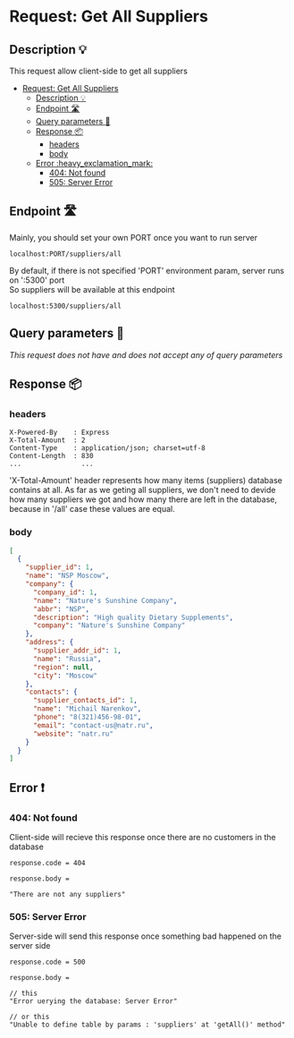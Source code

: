 # Request: Get All Suppliers

## Description :bulb:
This request allow client-side to get all suppliers
- [Request: Get All Suppliers](#request-get-all-suppliers)
  - [Description :bulb:](#description-bulb)
  - [Endpoint :motorway:](#endpoint-motorway)
  - [Query parameters :pencil:](#query-parameters-pencil)
  - [Response :package:](#response-package)
    - [headers](#headers)
    - [body](#body)
  - [Error :heavy\_exclamation\_mark:](#error-heavy_exclamation_mark)
    - [404: Not found](#404-not-found)
    - [505: Server Error](#505-server-error)

## Endpoint :motorway:
Mainly, you should set your own PORT once you want to run server
```
localhost:PORT/suppliers/all
```
By default, if there is not specified 'PORT' environment param, server runs on ':5300' port    
So suppliers will be available at this endpoint
```
localhost:5300/suppliers/all
```

## Query parameters :pencil:    
*This request does not have and does not accept any of query parameters*


## Response :package:

### headers
```
X-Powered-By    : Express
X-Total-Amount  : 2
Content-Type    : application/json; charset=utf-8
Content-Length  : 830
...               ...
```
'X-Total-Amount' header represents how many items (suppliers) database contains at all. As far as we geting all suppliers, we don't need to devide how many suppliers we got and how many there are left in the database, because in '/all' case these values are equal.

### body
```json
[
  {
    "supplier_id": 1,
    "name": "NSP Moscow",
    "company": {
      "company_id": 1,
      "name": "Nature's Sunshine Company",
      "abbr": "NSP",
      "description": "High quality Dietary Supplements",
      "company": "Nature's Sunshine Company"
    },
    "address": {
      "supplier_addr_id": 1,
      "name": "Russia",
      "region": null,
      "city": "Moscow"
    },
    "contacts": {
      "supplier_contacts_id": 1,
      "name": "Michail Narenkov",
      "phone": "8(321)456-98-01",
      "email": "contact-us@natr.ru",
      "website": "natr.ru"
    }
  }
]
```

## Error :heavy_exclamation_mark:
### 404: Not found
Client-side will recieve this response once there are no customers in the database
```
response.code = 404
```
```
response.body =

"There are not any suppliers"
```
### 505: Server Error
Server-side will send this response once something bad happened on the server side
```
response.code = 500
```
```
response.body =

// this
"Error uerying the database: Server Error"

// or this
"Unable to define table by params : 'suppliers' at 'getAll()' method"
```